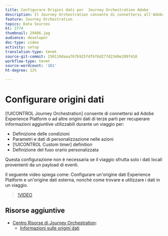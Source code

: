 ```yaml
---
title: Configurare Origini dati per  Journey Orchestration Adobe
description: Il Journey Orchestration consente di connettersi all'Adobe Experience Platform o ad altri sistemi di terze parti per recuperare informazioni aggiuntive. Questa esercitazione spiega come configurare 'origine dati Experience Platform, configurare un'origine dati esterna, trovare e utilizzare i dati in un percorso.
feature: Journey Orchestration
topics: Data Sources
kt: 2774
thumbnail: 29406.jpg
audience: developer
doc-type: video
activity: setup
translation-type: tm+mt
source-git-commit: 150119daaa767b925fdfbf6d277d2340e209f418
workflow-type: tm+mt
source-wordcount: '161'
ht-degree: 12%

---
```



# Configurare origini dati

[!UICONTROL Journey Orchestration] consente di connettersi ad Adobe Experience Platform o ad altre origini dati di terze parti per recuperare informazioni aggiuntive utilizzabili durante un viaggio per:

* Definizione delle condizioni
* Parametri e dati di personalizzazione nelle azioni
* [!UICONTROL Custom timer] definition
* Definizione del fuso orario personalizzata

Questa configurazione non è necessaria se il viaggio sfrutta solo i dati locali provenienti da un payload di eventi.

Il seguente video spiega come: Configurare un&#39;origine dati  Experience Platform e un&#39;origine dati esterna, nonché come trovare e utilizzare i dati in un viaggio.

>[!VIDEO](https://video.tv.adobe.com/v/29406?quality=12)

## Risorse aggiuntive

* [Centro Risorse di Journey Orchestration](https://docs.adobe.com/content/help/it-IT/journeys/using/journey-orchestration-home.html):
   * [Informazioni sulle origini dati](https://docs.adobe.com/content/help/en/journeys/using/data-source-journeys/about-data-sources.html)
